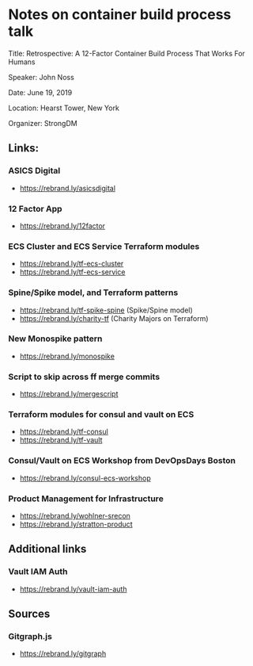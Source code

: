 Notes on container build process talk
==========

Title: Retrospective: A 12-Factor Container Build Process That Works For Humans

Speaker: John Noss

Date: June 19, 2019

Location: Hearst Tower, New York

Organizer: StrongDM

## Links:

### ASICS Digital
- https://rebrand.ly/asicsdigital

### 12 Factor App
- https://rebrand.ly/12factor

### ECS Cluster and ECS Service Terraform modules
- https://rebrand.ly/tf-ecs-cluster
- https://rebrand.ly/tf-ecs-service


### Spine/Spike model, and Terraform patterns
- https://rebrand.ly/tf-spike-spine (Spike/Spine model)
- https://rebrand.ly/charity-tf (Charity Majors on Terraform)

### New Monospike pattern
- https://rebrand.ly/monospike

### Script to skip across ff merge commits
- https://rebrand.ly/mergescript

### Terraform modules for consul and vault on ECS
- https://rebrand.ly/tf-consul
- https://rebrand.ly/tf-vault

### Consul/Vault on ECS Workshop from DevOpsDays Boston
- https://rebrand.ly/consul-ecs-workshop

### Product Management for Infrastructure
- https://rebrand.ly/wohlner-srecon
- https://rebrand.ly/stratton-product


## Additional links

### Vault IAM Auth
- https://rebrand.ly/vault-iam-auth

## Sources

### Gitgraph.js
- https://rebrand.ly/gitgraph
